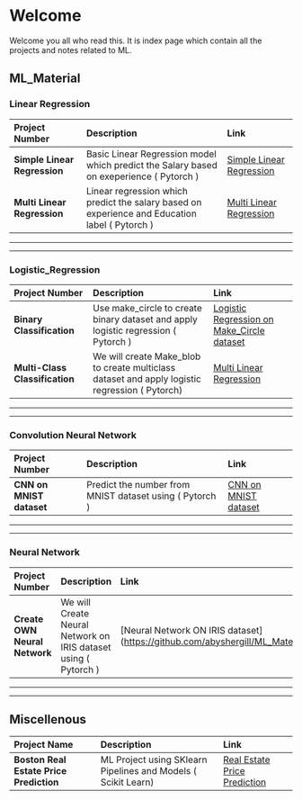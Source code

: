 # Welcome  
Welcome you all who read this.
It is index page which contain all the projects and notes related to ML. 

## ML_Material
### Linear Regression
| Project Number | Description | Link |
|:---------------|:-----------|:-----|
 | **Simple Linear Regression** | Basic Linear Regression model which predict the Salary based on exeperience ( Pytorch ) | [Simple Linear Regression](https://github.com/abyshergill/ML_Material/tree/main/Linear%20Regression/PYTORCH%20Simple_Linear_Regression)
  | **Multi Linear Regression** | Linear regression which predict the salary based on experience and Education label ( Pytorch )  | [Multi Linear Regression](https://github.com/abyshergill/ML_Material/tree/main/Linear%20Regression/PYTROCH%20Multi_Linear_Regression)

---
---
### Logistic_Regression
| Project Number | Description | Link |
|:---------------|:-----------|:-----|
| **Binary Classification** | Use make_circle to create binary dataset and apply logistic regression  ( Pytorch ) | [Logistic Regression on Make_Circle dataset](https://github.com/abyshergill/ML_Material/tree/main/Logistic_Regression/PYTORCH%20Binary%20Classification%20Dataset%20make_circle)
| **Multi-Class Classification** |We will create Make_blob to create multiclass dataset and apply logistic regression ( Pytorch)  | [Multi Linear Regression](https://github.com/abyshergill/ML_Material/tree/main/Logistic_Regression/PYTORCH%20Multi-Class%20Classification%20DataSet%20Make_blob)

---
---
### Convolution Neural Network
| Project Number | Description | Link |
|:---------------|:-----------|:-----|
| **CNN on MNIST dataset** | Predict the number from MNIST dataset using ( Pytorch ) | [CNN on MNIST dataset ](https://github.com/abyshergill/ML_Material/tree/main/Convolution%20Neural%20Network/PYTORCH%20CNN%20Dataset%20MNIST)

---
---
### Neural Network
| Project Number | Description | Link |
|:---------------|:-----------|:-----|
| **Create OWN Neural Network** | We will Create Neural Network on IRIS dataset using ( Pytorch ) | [Neural Network ON IRIS dataset] (https://github.com/abyshergill/ML_Material/tree/main/Neural%20Network/PYTORCH%20NN%20on%20IRIS%20Dataset)
---
---
## Miscellenous 
| Project Name| Description | Link |
|:---------------|:-----------|:-----|
| **Boston Real Estate Price Prediction** | ML Project using SKlearn Pipelines and Models ( Scikit Learn)  | [Real Estate Price Prediction](https://github.com/abyshergill/ML_Material/tree/main/ML%20Pipelines%20On%20Boston%20Real%20Estate%20Dataset)
